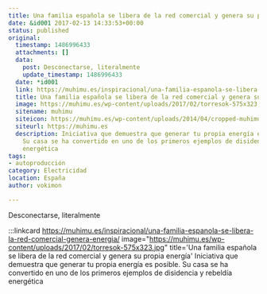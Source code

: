 ```yaml
---
title: Una familia española se libera de la red comercial y genera su propia energía
date: &id001 2017-02-13 14:33:53+00:00
status: published
original:
  timestamp: 1486996433
  attachments: []
  data:
    post: Desconectarse, literalmente
    update_timestamp: 1486996433
  date: *id001
  link: https://muhimu.es/inspiracional/una-familia-espanola-se-libera-la-red-comercial-genera-energia/
  title: Una familia española se libera de la red comercial y genera su propia energía
  image: https://muhimu.es/wp-content/uploads/2017/02/torresok-575x323.jpg
  sitename: muhimu
  siteicon: https://muhimu.es/wp-content/uploads/2014/04/cropped-muhimu_logo_250x250-32x32.jpg
  siteurl: https://muhimu.es
  description: Iniciativa que demuestra que generar tu propia energía es posible.
    Su casa se ha convertido en uno de los primeros ejemplos de disidencia y rebeldía
    energética
tags:
- autoproducción
category: Electricidad
location: España
author: vokimon

---
```

Desconectarse, literalmente

:::linkcard https://muhimu.es/inspiracional/una-familia-espanola-se-libera-la-red-comercial-genera-energia/ image="https://muhimu.es/wp-content/uploads/2017/02/torresok-575x323.jpg" title='Una familia española se libera de la red comercial y genera su propia energía'
    Iniciativa que demuestra que generar tu propia energía es posible. Su casa se ha convertido en uno de los primeros ejemplos de disidencia y rebeldía energética

